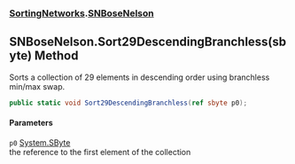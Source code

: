 ### [SortingNetworks](SortingNetworks.md 'SortingNetworks').[SNBoseNelson](SortingNetworks_SNBoseNelson.md 'SortingNetworks.SNBoseNelson')
## SNBoseNelson.Sort29DescendingBranchless(sbyte) Method
Sorts a collection of 29 elements in descending order using branchless min/max swap.  
```csharp
public static void Sort29DescendingBranchless(ref sbyte p0);
```
#### Parameters
<a name='SortingNetworks_SNBoseNelson_Sort29DescendingBranchless(sbyte)_p0'></a>
`p0` [System.SByte](https://docs.microsoft.com/en-us/dotnet/api/System.SByte 'System.SByte')  
the reference to the first element of the collection
  
